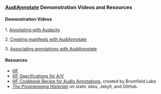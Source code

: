 ### [AudiAnnotate](https://hipstas.github.io/AudiAnnotate/) Demonstration Videos and Resources 

#### Demonstration Videos
1\. [Annotating with Audacity](https://drive.google.com/file/d/1dpOkBX2-ABIzM7Z2Anle7HHQTr24mN39/view?usp=sharing)

2\. [Creating manifests with AudiAnnotate](https://drive.google.com/file/d/1LAHGDO1fqnN3Y6emXB1FJUi1g8tSk9a7/view?usp=sharing)

3\. [Associating annotations with AudiAnnotate](https://drive.google.com/file/d/1L_fElYnA96q4WQFVuBmSJ80hXSESYDoJ/view?usp=sharing)

#### Resources

* [IIIF](https://iiif.io/)
* [IIIF Specifications for A/V](https://iiif.io/community/groups/av/)
* [IIIF Cookbook Recipe for Audio Annotations](https://preview.iiif.io/cookbook/Recipe_103_brumfieldlabs/recipe/0103-poetry-reading-annotations/), created by Brumfield Labs
* [*The Programming Historian*](https://programminghistorian.org/en/lessons/building-static-sites-with-jekyll-github-pages) on static sites, Jekyll, and GitHub.


